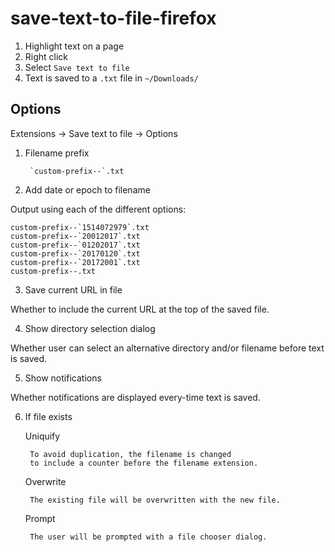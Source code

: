 save-text-to-file-firefox
==

1. Highlight text on a page
2. Right click
3. Select `Save text to file`
4. Text is saved to a `.txt` file in `~/Downloads/`

## Options

Extensions -> Save text to file -> Options

1. Filename prefix

        `custom-prefix--`.txt

2. Add date or epoch to filename

Output using each of the different options:

    custom-prefix--`1514072979`.txt
    custom-prefix--`20012017`.txt
    custom-prefix--`01202017`.txt
    custom-prefix--`20170120`.txt
    custom-prefix--`20172001`.txt
    custom-prefix--.txt

3. Save current URL in file

Whether to include the current URL at the top of the saved file.

4. Show directory selection dialog

Whether user can select an alternative directory and/or filename before text is saved.

5. Show notifications

Whether notifications are displayed every-time text is saved.

6. If file exists

    Uniquify

        To avoid duplication, the filename is changed
        to include a counter before the filename extension.

    Overwrite

        The existing file will be overwritten with the new file.

    Prompt

        The user will be prompted with a file chooser dialog.
